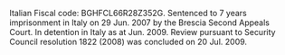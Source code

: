  Italian Fiscal code: BGHFCL66R28Z352G. Sentenced to 7 years imprisonment in 
Italy on 29 Jun. 2007 by the Brescia Second Appeals Court. In detention in 
Italy as at Jun. 2009. Review pursuant to Security Council resolution 1822 
(2008) was concluded on 20 Jul. 2009. 
